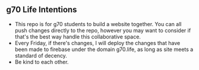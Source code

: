 ## g70 Life Intentions

* This repo is for g70 students to build a website together. You can all push changes directly to the repo, however you may want to consider if that's the best way handle this collaborative space.
* Every Friday, if there's changes, I will deploy the changes that have been made to firebase under the domain g70.life, as long as site meets a standard of decency.
* Be kind to each other. 

